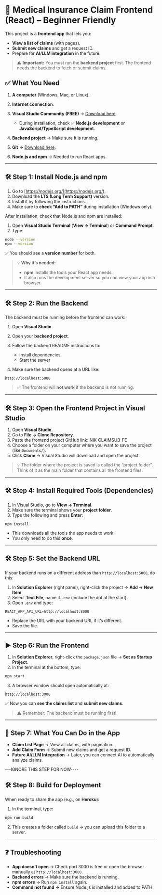 # 🏥 Medical Insurance Claim Frontend (React) – Beginner Friendly

This project is a **frontend app** that lets you:

* **View a list of claims** (with pages).
* **Submit new claims** and get a request ID.
* Prepare for **AI/LLM integration** in the future.

> ⚠️ **Important:** You must run the **backend project** first. The frontend needs the backend to fetch or submit claims.


## ✅ What You Need

1. **A computer** (Windows, Mac, or Linux).
2. **Internet connection**.
3. **Visual Studio Community (FREE)** → [Download here](https://visualstudio.microsoft.com/).

   * During installation, check ✅ **Node.js development** or **JavaScript/TypeScript development**.
4. **Backend project** → Make sure it is running.
5. **Git** → [Download here](https://git-scm.com/downloads).
6. **Node.js and npm** → Needed to run React apps.

---

## 🛠 Step 1: Install Node.js and npm

1. Go to [https://nodejs.org/](https://nodejs.org/).
2. Download the **LTS (Long Term Support)** version.
3. Install it by following the instructions.
4. Make sure to **check “Add to PATH”** during installation (Windows only).

After installation, check that Node.js and npm are installed:

1. Open **Visual Studio Terminal** (**View → Terminal**) or **Command Prompt**.
2. Type:

```bash
node --version
npm --version
```

✅ You should see a **version number** for both.

> 💡 **Why it’s needed:**
>
> * **npm** installs the tools your React app needs.
> * It also runs the development server so you can view your app in a browser.

---

## 🛠 Step 2: Run the Backend

The backend must be running before the frontend can work:

1. Open **Visual Studio**.
2. Open your **backend project**.
3. Follow the backend README instructions to:

   * Install dependencies
   * Start the server
4. Make sure the backend opens at a URL like:

```
http://localhost:5000
```

> ✅ The frontend will **not work** if the backend is not running.

---

## 🛠 Step 3: Open the Frontend Project in Visual Studio

1. Open **Visual Studio**.
2. Go to **File → Clone Repository**.
3. Paste the frontend project GitHub link: NIK-CLAIMSUB-FE
4. Choose a folder on your computer where you want to save the project (like `Documents/`).
5. Click **Clone** → Visual Studio will download and open the project.

> 💡 The folder where the project is saved is called the “project folder”. Think of it as the main folder that contains all the frontend files.

---

## 🛠 Step 4: Install Required Tools (Dependencies)

1. In Visual Studio, go to **View → Terminal**.
2. Make sure the terminal shows your **project folder**.
3. Type the following and press **Enter**:

```
npm install
```

* This downloads all the tools the app needs to work.
* You only need to do this **once**.

---

## 🛠 Step 5: Set the Backend URL

If your backend runs on a different address than `http://localhost:5000`, do this:

1. In **Solution Explorer** (right panel), right-click the project → **Add → New Item**.
2. Select **Text File**, name it `.env` (include the dot at the start).
3. Open `.env` and type:

```
REACT_APP_API_URL=http://localhost:8000
```

* Replace the URL with your backend URL if it’s different.
* Save the file.

---

## ▶️ Step 6: Run the Frontend

1. In **Solution Explorer**, right-click the `package.json` file → **Set as Startup Project**.
2. In the terminal at the bottom, type:

```bash
npm start
```

3. A browser window should open automatically at:

```
http://localhost:3000
```

✅ Now you can **see the claims list** and **submit new claims**.

> ⚠️ Remember: The backend must be running first!

---

## 📑 Step 7: What You Can Do in the App

* **Claim List Page** → View all claims, with pagination.
* **Add Claim Form** → Submit new claims and get a request ID.
* **Future AI/LLM Integration** → Later, you can connect AI to automatically analyze claims.

---IGNORE THIS STEP FOR NOW----

## 🛠 Step 8: Build for Deployment

When ready to share the app (e.g., on **Heroku**):

1. In the terminal, type:

```bash
npm run build
```

2. This creates a folder called `build` → you can upload this folder to a server.

---

## ❓ Troubleshooting

* **App doesn’t open** → Check port 3000 is free or open the browser manually at `http://localhost:3000`.
* **Backend errors** → Make sure the backend is running.
* **npm errors** → Run `npm install` again.
* **Command not found** → Ensure Node.js is installed and added to PATH.
